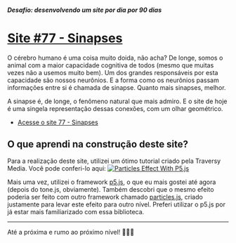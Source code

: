 ##### Desafio: desenvolvendo um site por dia por 90 dias 

# [Site #77 - Sinapses](https://www.dorlyneto.com/90sites/77-sinapses)

O cérebro humano é uma coisa muito doida, não acha? De longe, somos o animal com a maior capacidade cognitiva de todos (mesmo que muitas vezes não a usemos muito bem). Um dos grandes responsáveis por esta capacidade são nossos neurônios. E a forma como os neurônios passam informações entre si é chamada de sinapse. Quanto mais sinapses, melhor. 

A sinapse é, de longe, o fenômeno natural que mais admiro. E o site de hoje é uma singela representação dessas conexões, com um olhar geométrico.
* [Acesse o site 77 - Sinapses](https://www.dorlyneto.com/90sites/77-sinapses)

## O que aprendi na construção deste site?

Para a realização deste site, utilizei um ótimo tutorial criado pela Traversy Media. Você pode conferi-lo aqui:
[![Particles Effect With P5.js](https://img.youtube.com/vi/H-9jCNhLe-Q/0.jpg)](https://www.youtube.com/watch?v=H-9jCNhLe-Q)

Mais uma vez, utilizei o framework [p5.js](https://p5js.org/), o que eu mais gostei até agora (depois do tone.js, obviamente). Também descobri que o mesmo efeito poderia ser feito com outro framework chamado [particles.js](https://github.com/VincentGarreau/particles.js/), criado justamente para levar este efeito para outro nível. Preferi utilizar o p5.js por já estar mais familiarizado com essa biblioteca.

---

Até a próxima e rumo ao próximo nível! 🚀🚀🚀